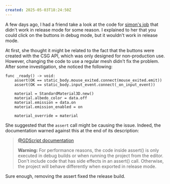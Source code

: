 ```yaml
---
created: 2025-05-03T18:24:50Z
---
```


A few days ago, I had a friend take a look at the code for [simon's job](https://exodrifter.itch.io/simons-job) that didn't work in release mode for some reason. I explained to her that you could click on the buttons in debug mode, but it wouldn't work in release mode.

At first, she thought it might be related to the fact that the buttons were created with the CSG API, which was only designed for non-production use. However, changing the code to use a regular mesh didn't fix the problem. After some investigation, she noticed the following:

```gdscript
func _ready() -> void:
	assert(OK == static_body.mouse_exited.connect(mouse_exited.emit))
	assert(OK == static_body.input_event.connect(_on_input_event))

	material = StandardMaterial3D.new()
	material.albedo_color = data.off
	material.emission = data.on
	material.emission_enabled = on

	material_override = material
```

She suggested that the `assert` call might be causing the issue. Indeed, the documentation warned against this at the end of its description:

> [@GDScript documentation](https://docs.godotengine.org/en/4.4/classes/class_@gdscript.html#class-gdscript-method-assert)
>
> **Warning:** For performance reasons, the code inside assert() is only executed in debug builds or when running the project from the editor. Don't include code that has side effects in an assert() call. Otherwise, the project will behave differently when exported in release mode.

Sure enough, removing the assert fixed the release build.